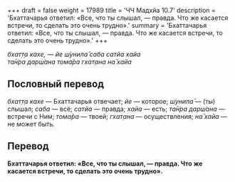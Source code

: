 +++
draft = false
weight = 17989
title = 'ЧЧ Мадхйа 10.7'
description = 'Бхаттачарья ответил: «Все, что ты слышал, — правда. Что же касается встречи, то сделать это очень трудно».'
summary = 'Бхаттачарья ответил: «Все, что ты слышал, — правда. Что же касается встречи, то сделать это очень трудно».'
+++

_бхат̣т̣а кахе, — йе ш́унила̄ саба сатйа хайа  
та̄н̇ра дарш́ана тома̄ра гхат̣ана на̄ хайа_

## Пословный перевод

_бхат̣т̣а_ _кахе_ — Бхаттачарья отвечает; _йе_ — которое; _ш́унила̄_ — (ты) слышал; _саба_ — всё; _сатйа_ — правда; _хайа_ — есть; _та̄н̇ра_ _дарш́ана_ — встречи с Ним; _тома̄ра_ — твоей; _гхат̣ана_ — осуществления; _на̄_ _хайа_ — не может быть.

## Перевод

**Бхаттачарья ответил: «Все, что ты слышал, — правда. Что же касается встречи, то сделать это очень трудно».**
